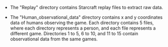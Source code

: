 - The "Replay" directory contains Starcraft replay files to extract raw data.
  
- The "Human_observational_data" directory contains x and y coordinates data of humans observing the game.
  Each directory contains 5 files, where each directory represents a person, and each file represents a different game.
  Directories 1 to 5, 6 to 10, and 11 to 15 contain observational data from the same games.
